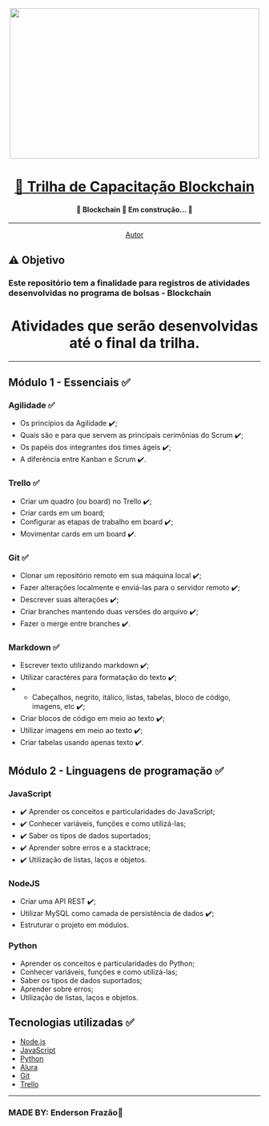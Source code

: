 <div align="center" id="modo-sabio">
  <img src="https://user-images.githubusercontent.com/40265254/148495053-074523e6-01d3-4960-ac0e-96e7ab54c22d.gif" width="498px" height="300px"/></div>

<h1 align="center"> 
<a href= "https://github.com/EndersonF/trilha-de-capacitacao-blockchain">🔗 Trilha de Capacitação Blockchain</a>
</h1>

<h4 align="center"> 
	🚧  Blockchain 🚀 Em construção...  🚧
</h4>

---

<p align="center">
 <a href="https://github.com/EndersonF" target="_blank"> Autor</a>
</p>

## ⚠️ Objetivo
### **Este repositório tem a finalidade para registros de atividades desenvolvidas no programa de bolsas - Blockchain**
<h1 align="center"><strong>Atividades que serão desenvolvidas até o final da trilha.</strong>
</h1>

---

## Módulo 1 - Essenciais ✅
### **Agilidade** ✅
- Os princípios da Agilidade ✔️;
- Quais são e para que servem as principais cerimônias do Scrum ✔️;
- Os papéis dos integrantes dos times ágeis ✔️;
- A diferência entre Kanban e Scrum ✔️.
### **Trello** ✅
- Criar um quadro (ou board) no Trello ✔️;
- Criar cards em um board;
- Configurar as etapas de trabalho em board ✔️;
- Movimentar cards em um board ✔️.
### **Git** ✅
- Clonar um repositório remoto em sua máquina local ✔️;
- Fazer alterações localmente e enviá-las para o servidor remoto ✔️;
- Descrever suas alterações ✔️;
- Criar branches mantendo duas versões do arquivo ✔️;
- Fazer o merge entre branches ✔️.
### **Markdown** ✅
- Escrever texto utilizando markdown ✔️;
- Utilizar caractéres para formatação do texto ✔️;
- - Cabeçalhos, negrito, itálico, listas, tabelas, bloco de código, imagens, etc ✔️; 
- Criar blocos de código em meio ao texto ✔️;
- Utilizar imagens em meio ao texto ✔️;
- Criar tabelas usando apenas texto ✔️.

## Módulo 2 - Linguagens de programação ✅
### **JavaScript**
- ✔️ Aprender os conceitos e particularidades do JavaScript;
- ✔️ Conhecer variáveis, funções e como utilizá-las;
- ✔️ Saber os tipos de dados suportados;
- ✔️ Aprender sobre erros e a stacktrace;
- ✔️ Utilização de listas, laços e objetos.

### **NodeJS**
- Criar uma API REST ✔️;
- Utilizar MySQL como camada de persistência de dados ✔️;
- Estruturar o projeto em módulos.

### **Python**
- Aprender os conceitos e particularidades do Python;
- Conhecer variáveis, funções e como utilizá-las;
- Saber os tipos de dados suportados;
- Aprender sobre erros;
- Utilização de listas, laços e objetos.

## Tecnologias utilizadas ✅
- [Node.js](https://nodejs.org/en/)
- [JavaScript](https://www.javascript.com/)
- [Python](https://www.python.org/)
- [Alura](https://cursos.alura.com.br/)
- [Git](https://githowto.com/pt-BR/)
- [Trello](https://trello.com/)
---
### MADE BY: **Enderson Frazão🤟**